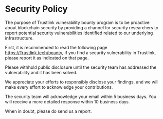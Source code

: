 # Security Policy

The purpose of Trustlink vulnerability bounty program is to be proactive about blockchain security by providing a channel for security researchers to report potential security vulnerabilities identified related to our underlying infrastructure.

First, it is recommended to read the following page https://Trustlink.tech/bounty, if you find a security vulnerability in Trustlink, please report it as indicated on that page.

Please withhold public disclosure until the security team has addressed the vulnerability and it has been solved.

We appreciate your efforts to responsibly disclose your findings, and we will make every effort to acknowledge your contributions.

The security team will acknowledge your email within 5 business days. You will receive a more detailed response within 10 business days.

When in doubt, please do send us a report.
